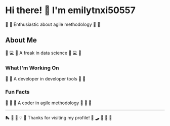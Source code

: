 # Hi there! 👋 I'm emilytnxi50557

🥋 🎯 Enthusiastic about agile methodology 🥋 🎯

## About Me
🥊 💻 🎯 A freak in data science 🥊 💻 🎯

### What I'm Working On
🎹 🥋 A developer in developer tools 🎹 🥋

### Fun Facts
🎯 🚣 🎹 A coder in agile methodology 🎯 🚣 🎹

---
🛼 🎰 🥊 💡 🎽 Thanks for visiting my profile! 🎯 🛹 🎱 🎨 🥋
